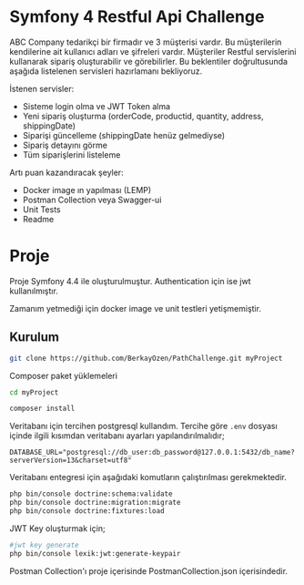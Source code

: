 # Symfony 4 Restful Api Challenge
ABC Company tedarikçi bir firmadır ve 3 müşterisi vardır. Bu müşterilerin kendilerine ait kullanıcı adları ve şifreleri vardır.
Müşteriler Restful servislerini kullanarak sipariş oluşturabilir ve görebilirler. 
Bu beklentiler doğrultusunda aşağıda listelenen servisleri hazırlamanı bekliyoruz.

İstenen servisler:
-   Sisteme login olma ve JWT Token alma
-   Yeni sipariş oluşturma (orderCode, productid, quantity, address, shippingDate)
-   Siparişi güncelleme (shippingDate henüz gelmediyse)
-   Sipariş detayını görme
-   Tüm siparişlerini listeleme

Artı puan kazandıracak şeyler:
-   Docker image ın yapılması (LEMP)
-   Postman Collection veya Swagger-ui
-   Unit Tests
-   Readme

# Proje
Proje Symfony 4.4 ile oluşturulmuştur. Authentication için ise jwt kullanılmıştır.

Zamanım yetmediği için docker image ve unit testleri yetişmemiştir.

## Kurulum

```bash
git clone https://github.com/BerkayOzen/PathChallenge.git myProject
```

Composer paket yüklemeleri

```bash
cd myProject

composer install
```

Veritabanı için tercihen postgresql kullandım. Tercihe göre `.env` dosyası içinde ilgili kısımdan veritabanı ayarları yapılandırılmalıdır;

```dotenv
DATABASE_URL="postgresql://db_user:db_password@127.0.0.1:5432/db_name?serverVersion=13&charset=utf8"
```

Veritabanı entegresi için aşağıdaki komutların çalıştırılması gerekmektedir.
```bash
php bin/console doctrine:schema:validate
php bin/console doctrine:migration:migrate
php bin/console doctrine:fixtures:load
```

JWT Key oluşturmak için;
```bash
#jwt key generate
php bin/console lexik:jwt:generate-keypair
```

Postman Collection'ı proje içerisinde PostmanCollection.json içerisindedir.